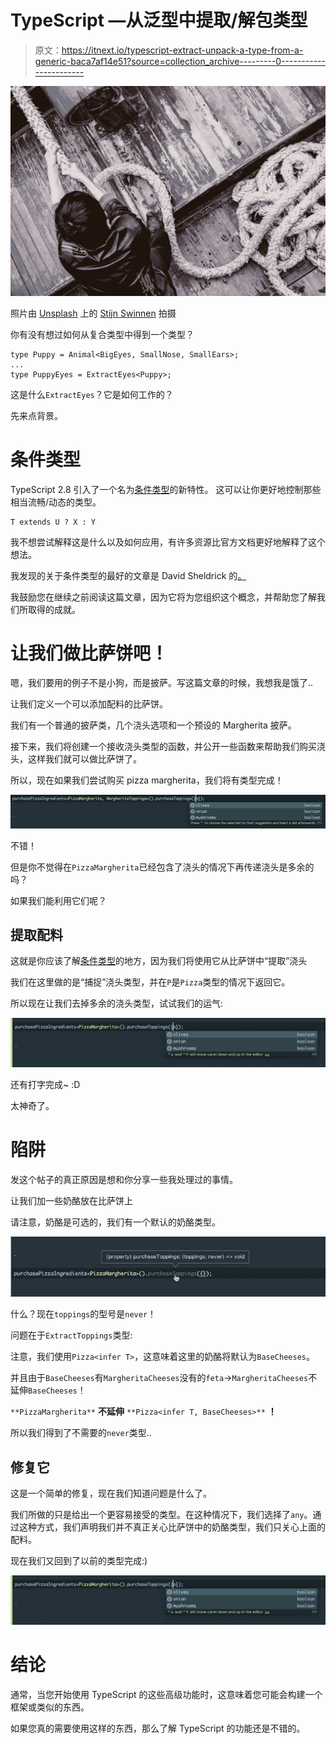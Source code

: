 # TypeScript —从泛型中提取/解包类型

> 原文：<https://itnext.io/typescript-extract-unpack-a-type-from-a-generic-baca7af14e51?source=collection_archive---------0----------------------->

![](img/0ce51d2da2a45820024b140239dc8dcb.png)

照片由 [Unsplash](https://unsplash.com?utm_source=medium&utm_medium=referral) 上的 [Stijn Swinnen](https://unsplash.com/@stijnswinnen?utm_source=medium&utm_medium=referral) 拍摄

你有没有想过如何从复合类型中得到一个类型？

```
type Puppy = Animal<BigEyes, SmallNose, SmallEars>;
...
type PuppyEyes = ExtractEyes<Puppy>;
```

这是什么`ExtractEyes`？它是如何工作的？

先来点背景。

# 条件类型

TypeScript 2.8 引入了一个名为[条件类型](https://www.typescriptlang.org/docs/handbook/release-notes/typescript-2-8.html)的新特性。
这可以让你更好地控制那些相当流畅/动态的类型。

```
T extends U ? X : Y
```

我不想尝试解释这是什么以及如何应用，有许多资源比官方文档更好地解释了这个想法。

我发现的关于条件类型的最好的文章是 David Sheldrick 的[。](http://artsy.github.io/blog/2018/11/21/conditional-types-in-typescript/)

我鼓励您在继续之前阅读这篇文章，因为它将为您组织这个概念，并帮助您了解我们所取得的成就。

# 让我们做比萨饼吧！

嗯，我们要用的例子不是小狗，而是披萨。写这篇文章的时候，我想我是饿了..

让我们定义一个可以添加配料的比萨饼。

我们有一个普通的披萨类，几个浇头选项和一个预设的 Margherita 披萨。

接下来，我们将创建一个接收浇头类型的函数，并公开一些函数来帮助我们购买浇头，这样我们就可以做比萨饼了。

所以，现在如果我们尝试购买 pizza margherita，我们将有类型完成！

![](img/ff4d6d909389a0e1ef7996e51f648d0f.png)

不错！

但是你不觉得在`PizzaMargherita`已经包含了浇头的情况下再传递浇头是多余的吗？

如果我们能利用它们呢？

## 提取配料

这就是你应该了解[条件类型](https://www.typescriptlang.org/docs/handbook/release-notes/typescript-2-8.html)的地方，因为我们将使用它从比萨饼中“提取”浇头

我们在这里做的是“捕捉”浇头类型，并在`P`是`Pizza`类型的情况下返回它。

所以现在让我们去掉多余的浇头类型，试试我们的运气:

![](img/c0aa0cd7ff5cc636ff134ca22606a7ca.png)

还有打字完成~ :D

太神奇了。

# 陷阱

发这个帖子的真正原因是想和你分享一些我处理过的事情。

让我们加一些奶酪放在比萨饼上

请注意，奶酪是可选的，我们有一个默认的奶酪类型。

![](img/9c9455ee68a09ae739bb13540e6dfbaf.png)

什么？现在`toppings`的型号是`never`！

问题在于`ExtractToppings`类型:

注意，我们使用`Pizza<infer T>`，这意味着这里的奶酪将默认为`BaseCheeses`。

并且由于`BaseCheeses`有`MargheritaCheeses`没有的`feta`→`MargheritaCheeses`不延伸`BaseCheeses`！

`**PizzaMargherita**` **不延伸** `**Pizza<infer T, BaseCheeses>**` **！**

所以我们得到了不需要的`never`类型..

## 修复它

这是一个简单的修复，现在我们知道问题是什么了。

我们所做的只是给出一个更容易接受的类型。在这种情况下，我们选择了`any`。通过这种方式，我们声明我们并不真正关心比萨饼中的奶酪类型，我们只关心上面的配料。

现在我们又回到了以前的类型完成:)

![](img/c0aa0cd7ff5cc636ff134ca22606a7ca.png)

# 结论

通常，当您开始使用 TypeScript 的这些高级功能时，这意味着您可能会构建一个框架或类似的东西。

如果您真的需要使用这样的东西，那么了解 TypeScript 的功能还是不错的。